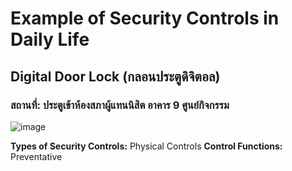 # Example of Security Controls in Daily Life

## Digital Door Lock (กลอนประตูดิจิตอล)
### สถานที่: ประตูเข้าห้องสภาผู้แทนนิสิต อาคาร 9 ศูนย์กิจกรรม

![image](https://github.com/user-attachments/assets/515bf944-29b1-4a71-9755-947e1cbb0eba)

**Types of Security Controls:** Physical Controls
**Control Functions:** Preventative
